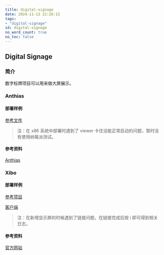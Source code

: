 ```yaml
---
title: digital-signage
date: 2024-11-13 22:26:13
tags:
- "digital-signage"
id: digital-signage
no_word_count: true
no_toc: false
---
```


## Digital Signage

### 简介

数字标牌项目可以用来做大屏展示。

### Anthias

#### 部署样例

[参考文件](https://github.com/Screenly/Anthias/blob/master/docker-compose.yml.tmpl)

> 注：在 x86 系统中部署时遇到了 viewer 卡住没能正常启动的问题，暂时没有使用树莓派测试。

#### 参考资料

[Anthias](https://anthias.screenly.io/)

### Xibo

#### 部署样例

[参考项目](https://github.com/xibosignage/xibo-docker)

[客户端](https://github.com/xibosignage/xibo-dotnetclient)

> 注：在新增显示屏的时候遇到了链接问题，在链接完成后按 i 即可得到相关日志。

#### 参考资料

[官方网站](https://xibosignage.com/open-source)
